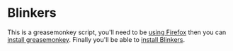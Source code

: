 Blinkers
========

This is a greasemonkey script, you'll need to be [using Firefox](http://getfirefox.com) then you can [install greasemonkey](https://addons.mozilla.org/en-US/firefox/addon/748). Finally you'll be able to [install Blinkers](blinkers.user.js).